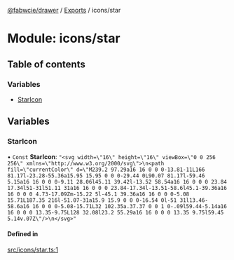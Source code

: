 [@fabwcie/drawer](../README.md) / [Exports](../modules.md) / icons/star

# Module: icons/star

## Table of contents

### Variables

- [StarIcon](icons_star.md#staricon)

## Variables

### StarIcon

• `Const` **StarIcon**: ``"<svg width=\"16\" height=\"16\" viewBox=\"0 0 256 256\" xmlns=\"http://www.w3.org/2000/svg\">\n<path fill=\"currentColor\" d=\"M239.2 97.29a16 16 0 0 0-13.81-11L166 81.17l-23.28-55.36a15.95 15.95 0 0 0-29.44 0L90.07 81.17l-59.46 5.15a16 16 0 0 0-9.11 28.06l45.11 39.42l-13.52 58.54a16 16 0 0 0 23.84 17.34l51-31l51.11 31a16 16 0 0 0 23.84-17.34l-13.51-58.6l45.1-39.36a16 16 0 0 0 4.73-17.09Zm-15.22 5l-45.1 39.36a16 16 0 0 0-5.08 15.71L187.35 216l-51.07-31a15.9 15.9 0 0 0-16.54 0l-51 31l13.46-58.6a16 16 0 0 0-5.08-15.71L32 102.35a.37.37 0 0 1 0-.09l59.44-5.14a16 16 0 0 0 13.35-9.75L128 32.08l23.2 55.29a16 16 0 0 0 13.35 9.75l59.45 5.14v.07Z\"/>\n</svg>"``

#### Defined in

[src/icons/star.ts:1](https://github.com/fabwcie/drawer/blob/850d9ed/src/icons/star.ts#L1)
